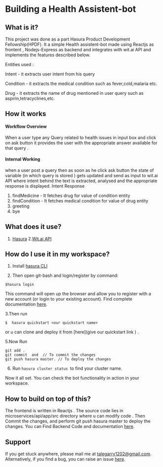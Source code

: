 # Building a Health Assistent-bot 
## What is it?
This project was done as a part Hasura Product Development Fellowship(HPDF).
It a simple Health assistent-bot made using Reactjs as frontent , Nodejs-Express as backend and  integrates with wit.ai API and implements the features described below.

Entities used :

Intent - it extracts user intent from his query

Condition - it extracts the medical condition such as fever,cold,malaria etc.

Drug - it extracts the name of drug mentioned in user query such as aspirin,tetracyclines,etc.
## How it works 
#### Workflow Overview
When a user type  any Query related to health issues in input box and click on ask button it 
provides the user with the appropriate answer available for that query . 
#### Internal Working
when a user post a query then as soon as he click ask button the state of variable (in which query is stored ) gets updated
and send as input to wit.ai API where intent behind the text is extracted, analysed and the appropriate response is displayed.
 Intent			Response
1. findMedicine - It fetches drug for value of condition entity
2. findCondition - It fetches medical condition for value of drug entity
3. greeting
4. bye
## What does it use?
1. [Hasura](https://hasura.io)
2.[Wit.ai API](https://wit.ai/)

## How do I use it in my  workspace?

1. Install [hasura CLI](https://docs.hasura.io/0.15/manual/install-hasura-cli.html)

2. Then open git-bash and login/register by command:
```
$hasura login
```
This command will open up the browser and allow you to register with a new account (or login to your existing account).
Find complete documentation [here](https://docs.hasura.io/0.15/manual/tutorial/2-hasura-project.html).

3.Then run
```
$  hasura quickstart <our quickstart name>

```
 or u can clone and deploy it from [here](give our quickstart link ) .
 

5.Now Run
  ```
  git add .
  git commit  and  // To commit the changes  
  git push hasura master. // To deploy the changes
  ```
  
6. Run ``` hasura cluster status  ```to find your cluster name.
  
  Now  it all set. You can check the bot functionality in action in your workspace.

##  How to build on top of this?
The frontend is written in  Reactjs . The source code lies in microservices/api/app/src directory where u can modify code .
Then Commit the changes, and perform git push hasura master to deploy the changes.
You can Find Backend Code and documentation [here](https://github.com/akshatha-s13/witapp).

## Support

If you  get stuck anywhere, please mail me at talegarry1202@gmail.com. Alternatively, if you find a bug, you can raise an issue [here](https://github.com/rajeev1202/Health-Assistant-bot/issues).

